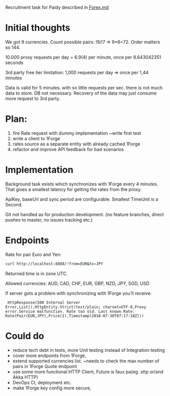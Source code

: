 Recruitment task for Paidy described in [Forex.md](Forex.md)

# Initial thoughts 
We got 9 currencies. Count possible pairs: !9/!7 => 9*8=72. Order matters so 144.

10.000 proxy requests per day = 6.9(4) per minute, once per 8.643042351 seconds

3rd party free tier limitation: 1,000 requests per day => once per 1,44 minutes

Data is valid for 5 minutes. with so little requests per sec. there is not much data to store. DB not necessary. Recovery of the data may just consume more request to 3rd party.

# Plan:
1. fire Rate request with dummy implementation ~write first test
2. write a client to 1Forge
3. rates source as a separate entity with already cached 1Forge
4. refactor and improve API feedback for bad scenarios

# Implementation

Background task exists which synchronizes with 1Forge every 4 minutes.
That gives a smallest latency for getting the rates from the proxy.

ApiKey, baseUrl and sync period are configurable. Smallest TimeUnit is a Second.

Git not handled as for production development. (no feature branches, direct pushes to master, no issues tracking etc.)

# Endpoints

Rate for pair Euro and Yen:
```bash
curl http://localhost:8888/?from=EUR&to=JPY
```

Returned time is in zone UTC.

Allowed currencies: AUD, CAD, CHF, EUR, GBP, NZD, JPY, SGD, USD

If server gots a problem with synchronizing with 1Forge you'll receive:
```
 HttpResponse(500 Internal Server Error,List(),HttpEntity.Strict(text/plain; charset=UTF-8,Proxy error.Service malfunction. Rate too old. Last known Rate: Rate(Pair(EUR,JPY),Price(1),Timestamp(2018-07-30T07:17:18Z)))
```

# Could do
- reduce tech debt in tests, more Unit testing instead of Integration testing  
- cover more endpoints from 1Forge,
- extend supported currencies list. ~needs to check the max number of pairs in 1Forge Quote endpoint
- use some more functional HTTP Client, Future is faux pa(eg. sttp or/and Akka HTTP)
- DevOps CI, deployment etc.
- make 1Forge key config more secure,
